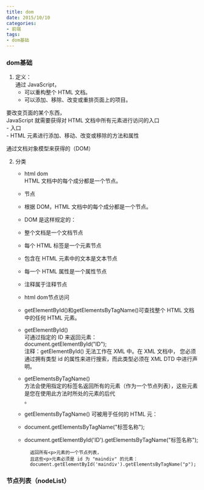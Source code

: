 ```yaml
---
title: dom
date: 2015/10/10
categories:
- 前端
tags:
- dom基础
---
```


           
### dom基础            
            
1. 定义：            
	通过 JavaScript，            
	- 可以重构整个 HTML 文档。            
	- 可以添加、移除、改变或重排页面上的项目。            
	
  要改变页面的某个东西，            
	JavaScript 就需要获得对 HTML 文档中所有元素进行访问的入口       
	- 入口            
	- HTML 元素进行添加、移动、改变或移除的方法和属性           
  
  通过文档对象模型来获得的（DOM）      
        
2. 分类                        
	- html dom            
	HTML 文档中的每个成分都是一个节点。  
            
	- 节点            
	 - 根据 DOM，HTML 文档中的每个成分都是一个节点。            
	 - DOM 是这样规定的：            
	 - 整个文档是一个文档节点            
	 - 每个 HTML 标签是一个元素节点            
	 - 包含在 HTML 元素中的文本是文本节点            
	 - 每一个 HTML 属性是一个属性节点            
	 - 注释属于注释节点            
            
	- html dom节点访问                      
	 - getElementById()和getElementsByTagName()可查找整个 HTML 文档中的任何 HTML 元素。                    
	 - getElementById()  
    可通过指定的 ID 来返回元素：            
  	document.getElementById("ID");             
  	注释：getElementById() 无法工作在 XML 中。在 XML 文档中，  您必须通过拥有类型 id 的属性来进行搜索，而此类型必须在 XML DTD 中进行声明。            
   - getElementsByTagName()  
    方法会使用指定的标签名返回所有的元素（作为一个节点列表），这些元素是您在使用此方法时所处的元素的后代            
  	。            
	- getElementsByTagName() 可被用于任何的 HTML 元：    
  	- document.getElementsByTagName("标签名称");              
  	- document.getElementById('ID').getElementsByTagName("标签名称");       
  	
            返回所有<p>元素的一个节点列表，            
      	    且这些<p>元素必须是 id 为 "maindiv" 的元素：  
            document.getElementById('maindiv').getElementsByTagName("p");             
            
### 节点列表（nodeList）            
            
